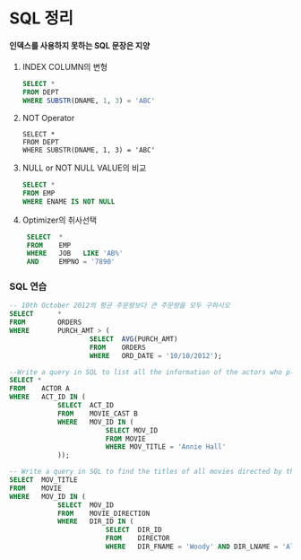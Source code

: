 # SQL 정리

#### 인덱스를 사용하지 못하는 SQL 문장은 지양

1. INDEX COLUMN의 변형

   ```sql
   SELECT *
   FROM DEPT
   WHERE SUBSTR(DNAME, 1, 3) = 'ABC'
   ```

1. NOT Operator

   ```mysql
   SELECT *
   FROM DEPT
   WHERE SUBSTR(DNAME, 1, 3) = 'ABC'
   ```


2. NULL or NOT NULL VALUE의 비교

   ```sql
   SELECT *
   FROM EMP
   WHERE ENAME IS NOT NULL
   ```


3. Optimizer의 취사선택

   ```SQL
    SELECT  *
    FROM    EMP
    WHERE   JOB   LIKE 'AB%'
    AND     EMPNO = '7890'
   ```






### SQL 연습

```SQL
-- 10th October 2012의 평균 주문량보다 큰 주문량을 모두 구하시오
SELECT 		*
FROM		ORDERS
WHERE 		PURCH_AMT > (
					SELECT 	AVG(PURCH_AMT)
					FROM 	ORDERS
					WHERE	ORD_DATE = '10/10/2012');
```



```SQL
--Write a query in SQL to list all the information of the actors who played a role in the movie 'Annie Hall'
SELECT *
FROM 	ACTOR A
WHERE 	ACT_ID IN (
			SELECT 	ACT_ID
			FROM 	MOVIE_CAST B
			WHERE 	MOV_ID IN (
            			SELECT MOV_ID
            			FROM MOVIE
            			WHERE MOV_TITLE = 'Annie Hall'
            ));
```



```SQL
-- Write a query in SQL to find the titles of all movies directed by the director whose first and last name sare Woddy Allen.
SELECT 	MOV_TITLE
FROM	MOVIE
WHERE	MOV_ID IN (
			SELECT 	MOV_ID
			FROM	MOVIE_DIRECTION
			WHERE	DIR_ID IN (
            			SELECT 	DIR_ID
            			FROM	DIRECTOR
            			WHERE 	DIR_FNAME = 'Woody' AND DIR_LNAME = 'Allen'));
```

